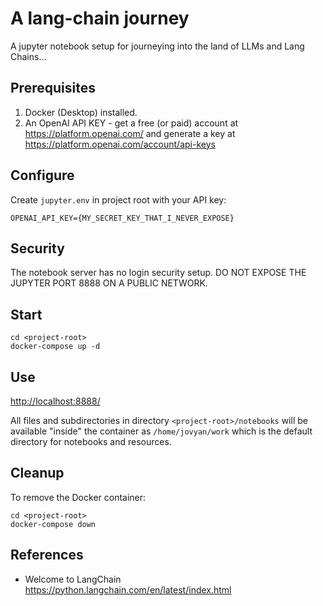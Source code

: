 # A lang-chain journey

A jupyter notebook setup for journeying into the land of LLMs and Lang Chains...

## Prerequisites

1. Docker (Desktop) installed. 
2. An OpenAI API KEY - get a free (or paid) account at <https://platform.openai.com/> and generate a key at <https://platform.openai.com/account/api-keys>

## Configure

Create `jupyter.env` in project root with your API key:

```
OPENAI_API_KEY={MY_SECRET_KEY_THAT_I_NEVER_EXPOSE}
```

## Security

The notebook server has no login security setup. 
DO NOT EXPOSE THE JUPYTER PORT 8888 ON A PUBLIC NETWORK. 

## Start

    cd <project-root>
    docker-compose up -d

## Use

<http://localhost:8888/>

All files and subdirectories in directory `<project-root>/notebooks` will be available "inside" the container
as `/home/jovyan/work` which is the default directory for notebooks and resources.

## Cleanup

To remove the Docker container:

    cd <project-root>
    docker-compose down

## References

- Welcome to LangChain <https://python.langchain.com/en/latest/index.html>

